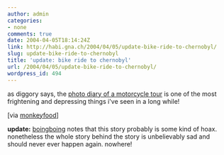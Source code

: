 ```yaml
---
author: admin
categories:
- none
comments: true
date: 2004-04-05T18:14:24Z
link: http://habi.gna.ch/2004/04/05/update-bike-ride-to-chernobyl/
slug: update-bike-ride-to-chernobyl
title: 'update: bike ride to chernobyl'
url: /2004/04/05/update-bike-ride-to-chernobyl/
wordpress_id: 494
---
```


as diggory says, the [photo diary of a motorcycle tour](http://www.angelfire.com/extreme4/kiddofspeed/) is one of the most frightening and depressing things i've seen in a long while!

[via [monkeyfood](http://www.monkeyfood.com/blog/archives/000103.html)]

**update:** [boingboing](http://www.boingboing.net/2004/05/26/girl_photoblogs_cher.html) notes that this story probably is some kind of hoax. nonetheless the whole story behind the story is unbelievably sad and should never ever happen again. nowhere!
